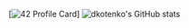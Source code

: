 [![42 Profile Card](https://1337-readme.vercel.app/api/profile?cursus=42cursus&leet_logo=hide&login=clala)]
![dkotenko's GitHub stats](https://github-readme-stats.vercel.app/api?username=dkotenko&show_icons=true&theme=radical)


